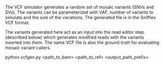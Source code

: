 The VCF simulator generates a random set of mosaic variants (SNVs and SVs). The variants can be parameterized with VAF, 
number of variants to simulate and the size of the variations. The generated file is in the Sniffles VCF format.

The variants generated here act as an input into the read editor step (described below) which generates modified reads 
with the variants inserted into them. The same VCF file is also the ground truth for evaluating mosaic variant callers.

python vcfgen.py <path_to_bam> <path_to_ref> <output_path_prefix>
